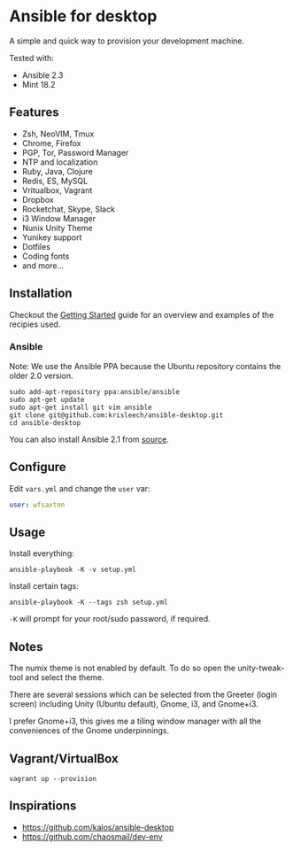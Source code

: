 # Ansible for desktop

A simple and quick way to provision your development machine.

Tested with:

* Ansible 2.3
* Mint 18.2

## Features

- Zsh, NeoVIM, Tmux
- Chrome, Firefox
- PGP, Tor, Password Manager
- NTP and localization
- Ruby, Java, Clojure
- Redis, ES, MySQL
- Vritualbox, Vagrant
- Dropbox
- Rocketchat, Skype, Slack
- i3 Window Manager
- Nunix Unity Theme
- Yunikey support
- Dotfiles
- Coding fonts
- and more...

## Installation

Checkout the [Getting Started](https://github.com/krisleech/ansible-desktop/wiki/Getting-started) guide
for an overview and examples of the recipies used.

### Ansible

Note: We use the Ansible PPA because the Ubuntu repository contains the older
2.0 version.

```
sudo add-apt-repository ppa:ansible/ansible
sudo apt-get update
sudo apt-get install git vim ansible
git clone git@github.com:krisleech/ansible-desktop.git
cd ansible-desktop
```

You can also install Ansible 2.1 from [source](http://docs.ansible.com/ansible/intro_installation.html).


## Configure

Edit `vars.yml` and change the `user` var:

```yaml
user: wfsaxton
```

## Usage

Install everything:

    ansible-playbook -K -v setup.yml

Install certain tags:

    ansible-playbook -K --tags zsh setup.yml

`-K` will prompt for your root/sudo password, if required.

## Notes

The numix theme is not enabled by default. To do so open the unity-tweak-tool
and select the theme.

There are several sessions which can be selected from the Greeter (login
screen) including Unity (Ubuntu default), Gnome, i3, and Gnome+i3.

I prefer Gnome+i3, this gives me a tiling window manager with all the
conveniences of the Gnome underpinnings.

## Vagrant/VirtualBox

```
vagrant up --provision
```

## Inspirations

* https://github.com/kalos/ansible-desktop
* https://github.com/chaosmail/dev-env
